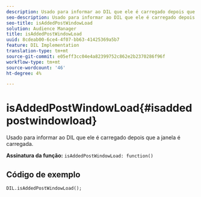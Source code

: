 ```yaml
---
description: Usado para informar ao DIL que ele é carregado depois que a janela é carregada.
seo-description: Usado para informar ao DIL que ele é carregado depois que a janela é carregada.
seo-title: isAddedPostWindowLoad
solution: Audience Manager
title: isAddedPostWindowLoad
uuid: 8cdeab00-6ce4-4f07-bb63-41425369a5b7
feature: DIL Implementation
translation-type: tm+mt
source-git-commit: e05eff3cc04e4a82399752c862e2b2370286f96f
workflow-type: tm+mt
source-wordcount: '46'
ht-degree: 4%

---
```



# isAddedPostWindowLoad{#isaddedpostwindowload}

Usado para informar ao DIL que ele é carregado depois que a janela é carregada.

**Assinatura da função:** `isAddedPostWindowLoad: function()`

<!--
r_dil_added_post_window_load.xml
-->

## Código de exemplo

```
DIL.isAddedPostWindowLoad();
```
